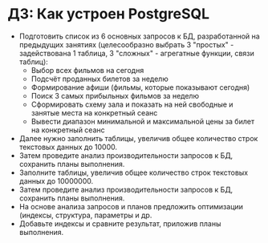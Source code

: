 # ДЗ: Как устроен PostgreSQL

- Подготовить список из 6 основных запросов к БД, разработанной на предыдущих занятиях (целесообразно выбрать 3 "простых" - задействована 1 таблица, 3 "сложных" - агрегатные функции, связи таблиц):
  - Выбор всех фильмов на сегодня 
  - Подсчёт проданных билетов за неделю 
  - Формирование афиши (фильмы, которые показывают сегодня)
  - Поиск 3 самых прибыльных фильмов за неделю 
  - Сформировать схему зала и показать на ней свободные и занятые места на конкретный сеанс 
  - Вывести диапазон минимальной и максимальной цены за билет на конкретный сеанс
- Далее нужно заполнить таблицы, увеличив общее количество строк текстовых данных до 10000.
- Затем проведите анализ производительности запросов к БД, сохранить планы выполнения.
- Заполните таблицы, увеличив общее количество строк текстовых данных до 10000000.
- Затем проведите анализ производительности запросов к БД, сохранить планы выполнения.
- На основе анализа запросов и планов предложить оптимизации (индексы, структура, параметры и др.
- Добавьте индексы и сравните результат, приложив планы выполнения.

